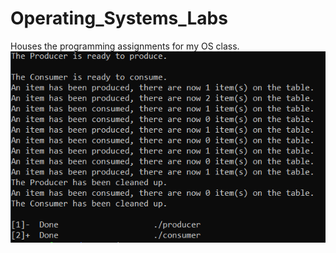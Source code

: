 # Operating_Systems_Labs
Houses the programming assignments for my OS class.
![Results from the Producer & Consumer Problem](https://github.com/SeaPat22/Operating_Systems_Labs/blob/main/Producer%26Consumer%20Results.PNG)
